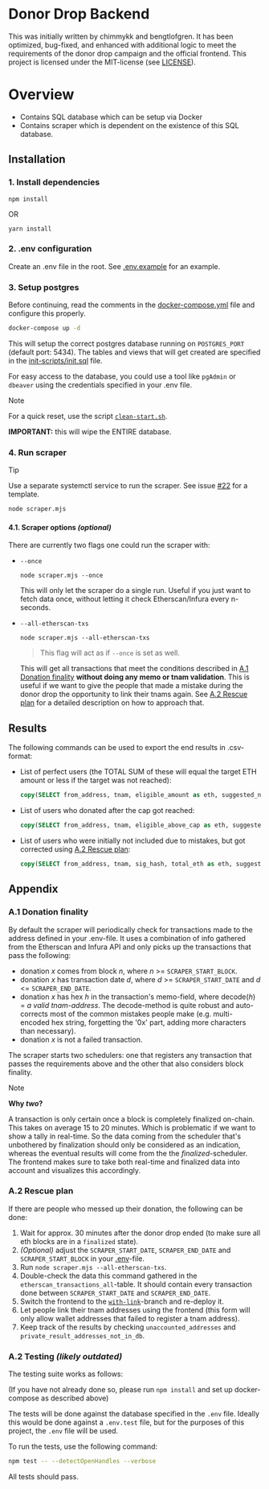 # Donor Drop Backend

This was initially written by chimmykk and bengtlofgren. It has been optimized, bug-fixed, and enhanced with additional logic to meet the requirements of the donor drop campaign and the official frontend. This project is licensed under the MIT-license (see [LICENSE](./LICENSE)).

# Overview

- Contains SQL database which can be setup via Docker
- Contains scraper which is dependent on the existence of this SQL database.

## Installation

### 1. Install dependencies
```
npm install
```

OR

```
yarn install
```

### 2. .env configuration
Create an .env file in the root. See [.env.example](.env.example) for an example.

### 3. Setup postgres

Before continuing, read the comments in the [docker-compose.yml](./docker-compose.yml) file and configure this properly.

```bash
docker-compose up -d
```

This will setup the correct postgres database running on `POSTGRES_PORT` (default port: 5434). The tables and views that will get created are specified in the [init-scripts/init.sql](./init-scripts/init.sql) file.

For easy access to the database, you could use a tool like `pgAdmin` or `dbeaver` using the credentials specified in your .env file.

> [!NOTE]
>
> For a quick reset, use the script [`clean-start.sh`](./clean-start.sh).
> 
> **IMPORTANT:** this will wipe the ENTIRE database.


### 4. Run scraper

> [!TIP]
>
> Use a separate systemctl service to run the scraper. See issue [#22](https://github.com/zenodeapp/donor-drop-backend/issues/22) for a template. 

```bash
node scraper.mjs
```

#### 4.1. Scraper options _(optional)_

There are currently two flags one could run the scraper with:

- `--once`

  ```
  node scraper.mjs --once
  ```

  This will only let the scraper do a single run. Useful if you just want to fetch data once, without letting it check Etherscan/Infura every n-seconds.


- `--all-etherscan-txs`

  ```
  node scraper.mjs --all-etherscan-txs
  ```
  
  > This flag will act as if `--once` is set as well.

  This will get all transactions that meet the conditions described in [A.1 Donation finality](#a1-donation-finality) **without doing any memo or tnam validation**. This is useful if we want to give the people that made a mistake during the donor drop the opportunity to link their tnams again. See [A.2 Rescue plan](#a2-rescue-plan) for a detailed description on how to approach that.

## Results

The following commands can be used to export the end results in .csv-format:

- List of perfect users (the TOTAL SUM of these will equal the target ETH amount or less if the target was not reached):

  ```sql
  copy(SELECT from_address, tnam, eligible_amount as eth, suggested_nam FROM private_result_eligible_addresses_finalized_in_db) To '/var/lib/postgresql/private_result_eligible_addresses_finalized_in_db.csv' With CSV DELIMITER ',' HEADER;
  ```

- List of users who donated after the cap got reached:

  ```sql
  copy(SELECT from_address, tnam, eligible_above_cap as eth, suggested_nam FROM private_result_above_cap_addresses_in_db) To '/var/lib/postgresql/private_result_above_cap_addresses_in_db.csv' With CSV DELIMITER ',' HEADER;
  ```

- List of users who were initially not included due to mistakes, but got corrected using [A.2 Rescue plan](#a2-rescue-plan):

  ```sql
  copy(SELECT from_address, tnam, sig_hash, total_eth as eth, suggested_nam FROM private_result_addresses_not_in_db) To '/var/lib/postgresql/private_result_addresses_not_in_db.csv' With CSV DELIMITER ',' HEADER;
  ```

## Appendix

### A.1 Donation finality

By default the scraper will periodically check for transactions made to the address defined in your .env-file. It uses a combination of info gathered from the Etherscan and Infura API and only picks up the transactions that pass the following:

- donation _x_ comes from block _n_, where _n_ >= `SCRAPER_START_BLOCK`.
- donation _x_ has transaction date _d_, where _d_ >= `SCRAPER_START_DATE` and _d_ <= `SCRAPER_END_DATE`. 
- donation _x_ has hex _h_ in the transaction's memo-field, where decode(_h_) = _a valid tnam-address_. The decode-method is quite robust and auto-corrects most of the common mistakes people make (e.g. multi-encoded hex string, forgetting the '0x' part, adding more characters than necessary).
- donation _x_ is not a failed transaction.

The scraper starts two schedulers: one that registers any transaction that passes the requirements above and the other that also considers block finality. 

> [!NOTE]
> 
> **Why _two_?**
> 
> A transaction is only certain once a block is completely finalized on-chain. This takes on average 15 to 20 minutes. Which is problematic if we want to show a tally in real-time. So the data coming from the scheduler that's unbothered by finalization should only be considered as an indication, whereas the eventual results will come from the the _finalized_-scheduler. The frontend makes sure to take both real-time and finalized data into account and visualizes this accordingly.

### A.2 Rescue plan

If there are people who messed up their donation, the following can be done:

1. Wait for approx. 30 minutes after the donor drop ended (to make sure all eth blocks are in a `finalized` state).
2. _(Optional)_ adjust the `SCRAPER_START_DATE`, `SCRAPER_END_DATE` and `SCRAPER_START_BLOCK` in your [.env](./.env.example)-file.
3. Run ```node scraper.mjs --all-etherscan-txs```.
4. Double-check the data this command gathered in the `etherscan_transactions_all`-table. It should contain every transaction done between `SCRAPER_START_DATE` and `SCRAPER_END_DATE`.
5. Switch the frontend to the [`with-link`](https://github.com/zenodeapp/donor-drop-frontend/tree/with-link)-branch and re-deploy it.
6. Let people link their tnam addresses using the frontend (this form will only allow wallet addresses that failed to register a tnam address).
7. Keep track of the results by checking `unaccounted_addresses` and `private_result_addresses_not_in_db`.

### A.2 Testing _(likely outdated)_

The testing suite works as follows:

(If you have not already done so, please run `npm install` and set up docker-compose as described above)

The tests will be done against the database specified in the `.env` file. Ideally this would be done against a `.env.test` file, but for the purposes of this project, the `.env` file will be used.

To run the tests, use the following command:

```bash
npm test -- --detectOpenHandles --verbose
```

All tests should pass.
